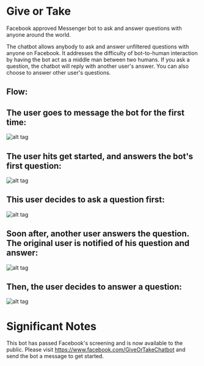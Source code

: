 # Give or Take  
Facebook approved Messenger bot to ask and answer questions with anyone around the world.

The chatbot allows anybody to ask and answer unfiltered questions with anyone on Facebook. It addresses the difficulty of bot-to-human interaction by having the bot act as a middle man between two humans.
If you ask a question, the chatbot will reply with another user's answer. You can also choose to answer other user's questions.

## Flow:

## The user goes to message the bot for the first time:

![alt tag](https://github.com/LinusGordon/GiveOrTake/blob/master/welcomeScreen.png)

## The user hits get started, and answers the bot's first question:

![alt tag](https://github.com/LinusGordon/GiveOrTake/blob/master/welcomeMessage.png)

## This user decides to ask a question first:

![alt tag](https://github.com/LinusGordon/GiveOrTake/blob/master/askedQuestion.png)

## Soon after, another user answers the question. The original user is notified of his question and answer:
![alt tag](https://github.com/LinusGordon/GiveOrTake/blob/master/questionAnswered.png)

## Then, the user decides to answer a question:

![alt tag](https://github.com/LinusGordon/GiveOrTake/blob/master/answeredQuestion.png)

# Significant Notes
This bot has passed Facebook's screening and is now available to the public. 
Please visit https://www.facebook.com/GiveOrTakeChatbot and send the bot a message to get started.

